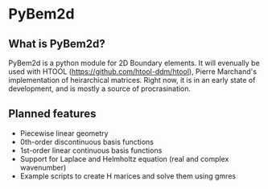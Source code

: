 # PyBem2d

## What is PyBem2d?

PyBem2d is a python module for 2D Boundary elements. It will evenually be used with HTOOL (https://github.com/htool-ddm/htool), Pierre Marchand's implementation of heirarchical matrices. Right now, it is in an early state of development, and is mostly a source of procrasination.

## Planned features
* Piecewise linear geometry
* 0th-order discontinuous basis functions
* 1st-order linear continuous basis functions
* Support for Laplace and Helmholtz equation (real and complex wavenumber)
* Example scripts to create H marices and solve them using gmres
